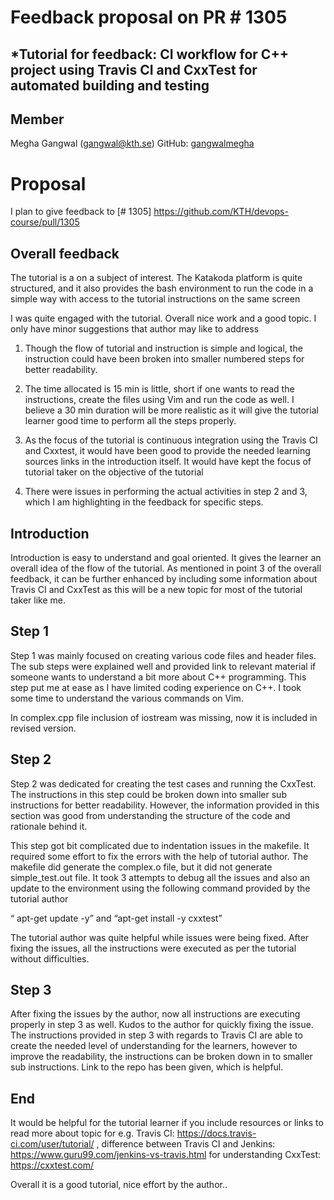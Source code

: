 # Feedback proposal on PR # 1305

## *Tutorial for feedback: CI workflow for C++ project using Travis CI and CxxTest for automated building and testing #

## Member 

Megha Gangwal (gangwal@kth.se)
GitHub: [gangwalmegha]( https://github.com/gangwalmegha/)

# Proposal
I plan to give feedback to [# 1305] https://github.com/KTH/devops-course/pull/1305 


## Overall feedback

The tutorial is a on a subject of interest. The Katakoda platform is quite structured, and it also provides the bash environment to run the code in a simple way with access to the tutorial instructions on the same screen

I was quite engaged with the tutorial. Overall nice work and a good topic. I only have minor suggestions that author may like to address
 
1.	Though the flow of tutorial and instruction is simple and logical, the instruction could have been broken into smaller numbered steps for better readability. 

2.	The time allocated is 15 min is little, short if one wants to read the instructions, create the files using Vim and run the code as well. I believe a 30 min duration will be more realistic as it will give the tutorial learner good time to perform all the steps properly.

3.	As the focus of the tutorial is continuous integration using the Travis CI and Cxxtest, it would have been good to provide the needed learning sources  links in the introduction itself. It would have kept the focus of tutorial taker on the objective of the tutorial

4.	There were issues in performing the actual activities in step 2 and 3, which I am highlighting in the feedback for specific steps.


## Introduction

Introduction is easy to understand and goal oriented. It gives the learner an overall idea of the flow of the tutorial. As mentioned in point 3 of the overall feedback, it can be further enhanced by including some information about Travis CI and CxxTest as this will be a new topic for most of the tutorial taker like me. 

## Step 1

Step 1 was mainly focused on creating various code files and header files. The sub steps were explained well and provided link to relevant material if someone wants to understand a bit more about C++ programming. This step put me at ease as I have limited coding experience on C++. I took some time to understand the various commands on Vim. 

In complex.cpp file inclusion of iostream was missing, now it is included in revised version. 

## Step 2

Step 2 was dedicated for creating the test cases and running the CxxTest. The instructions in this step could be broken down into smaller sub instructions for better readability. However, the information provided in this section was good from understanding the structure of the code and rationale behind it.

This step got bit complicated due to indentation issues in the makefile. It required some effort to fix the errors with the help of tutorial author. The makefile did generate the complex.o file, but it did not generate simple_test.out file.  It took 3 attempts to debug all the issues and also an  update to the environment using the following command provided by the tutorial author

“ apt-get update -y” and “apt-get install -y cxxtest”

 The tutorial author was quite helpful while issues were being fixed. After fixing the issues, all the instructions were executed as per the tutorial without difficulties.




## Step 3


After fixing the issues by the author, now all instructions are executing properly in step 3 as well. Kudos to the author for quickly fixing the issue. The instructions provided in step 3 with regards to Travis CI are able to create the needed level of understanding for the learners, however to improve the readability, the instructions can be broken down in to smaller sub instructions.  Link to the repo has been given, which is helpful.

## End

It would be helpful for the tutorial learner if you include resources or links to read more about topic for e.g. Travis CI: https://docs.travis-ci.com/user/tutorial/ , difference between Travis CI and Jenkins: https://www.guru99.com/jenkins-vs-travis.html for understanding CxxTest: https://cxxtest.com/

Overall it is a good tutorial, nice effort by the author..

